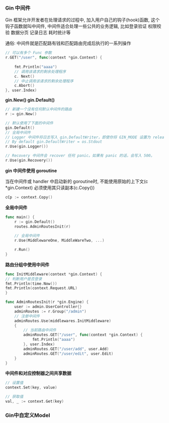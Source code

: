 ### Gin 中间件

Gin 框架允许开发者在处理请求的过程中, 加入用户自己的钩子(hook)函数, 这个钩子函数就叫中间件,
中间件适合处理一些公共的业务逻辑, 比如登录验证 权限校验 数据分页 记录日志 耗时统计等

通俗: 中间件就是匹配路有钱和匹配路由完成后执行的一系列操作

```go
// 可以有多个 Func 参数
r.GET("/user", func(context *gin.Context) {
	
	fmt.Println("aaaa")
	// 调用该请求的剩余处理程序
	c. Next()
	// 中止调用该请求的剩余处理程序
	c.Abort()
}, user.Index)
```

**gin.New() gin.Default()**
```go
// 新建一个没有任何默认中间件的路由
r := gin.New()

// 默认使用了下面的中间件
gin.Default()
// 全局中间件
// Logger 中间件将日志写入 gin.DefaultWriter，即使你将 GIN_MODE 设置为 release。
// By default gin.DefaultWriter = os.Stdout
r.Use(gin.Logger())

// Recovery 中间件会 recover 任何 panic。如果有 panic 的话，会写入 500。
r.Use(gin.Recovery())
```

**gin 中间件使用 goroutine**

当在中间件或 handler 中启动新的 goroutine时, 不能使用原始的上下文(c *gin.Context)
必须使用其只读副本(c.Copy())

```go
cCp := context.Copy()
```

**全局中间件**

```go
func main() {
	r := gin.Default()
	routes.AdminRoutesInit(r)
	
	// 全局中间件
	r.Use(MiddlewareOne, MiddleWareTwo, ...)

	r.Run()
}
```

**路由分组中使用中间件**

```go
func InitMiddleware(context *gin.Context) {
// 判断用户是否登录
fmt.Println(time.Now())
fmt.Println(context.Request.URL)
}

func AdminRoutesInit(r *gin.Engine) {
	user := admin.UserController{}
	adminRoutes := r.Group("/admin")
	// 注册中间件
	adminRoutes.Use(middlewares.InitMiddleware)
	{
		// 当前路由中间件
		adminRoutes.GET("/user", func(context *gin.Context) {
			fmt.Println("aaaa")
		}, user.Index)
		adminRoutes.GET("/user/add", user.Add)
		adminRoutes.GET("/user/edit", user.Edit)
	}
}
```

**中间件和对应控制器之间共享数据**

```go
// 设置值
context.Set(key, value)

// 获取值
val, _ := context.Get(key)
```



### Gin中自定义Model







